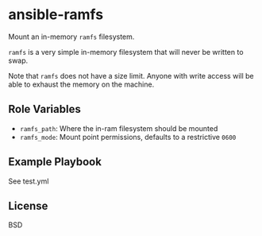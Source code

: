 ansible-ramfs
=========

Mount an in-memory `ramfs` filesystem.

`ramfs` is a very simple in-memory filesystem that will never be written to swap.

Note that `ramfs` does not have a size limit. Anyone with write access will be able to exhaust the memory on the machine.

Role Variables
--------------

* `ramfs_path`: Where the in-ram filesystem should be mounted
* `ramfs_mode`: Mount point permissions, defaults to a restrictive `0600`

Example Playbook
----------------

See test.yml

License
-------

BSD
